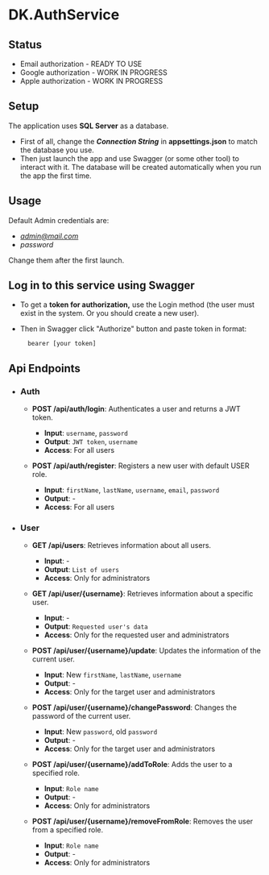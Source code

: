 # DK.AuthService

## Status
- Email authorization - READY TO USE
- Google authorization - WORK IN PROGRESS
- Apple authorization - WORK IN PROGRESS

## Setup
The application uses **SQL Server** as a database.
- First of all, change the ***Connection String*** in **appsettings.json** to match the database you use.
- Then just launch the app and use Swagger (or some other tool) to interact with it. The database will be created automatically when you run the app the first time.

## Usage
Default Admin credentials are:
- *admin@mail.com*
- *password*

Change them after the first launch.

## Log in to this service using Swagger
- To get a **token for authorization,** use the Login method (the user must exist in the system. Or you should create a new user).
- Then in Swagger click "Authorize" button and paste token in format:
    
        bearer [your token]

## Api Endpoints
- ### Auth
  - **POST /api/auth/login**: Authenticates a user and returns a JWT token.
    - **Input**: `username`, `password`
    - **Output**: `JWT token`, `username`
    - **Access**: For all users

  - **POST /api/auth/register**: Registers a new user with default USER role.
    - **Input**: `firstName`, `lastName`, `username`, `email`, `password`
    - **Output**: -
    - **Access**: For all users

- ### User
  - **GET /api/users**: Retrieves information about all users.
    - **Input**: -
    - **Output**: `List of users`
    - **Access**: Only for administrators

  - **GET /api/user/{username}**: Retrieves information about a specific user.
    - **Input**: -
    - **Output**: `Requested user's data`
    - **Access**: Only for the requested user and administrators

  - **POST /api/user/{username}/update**: Updates the information of the current user.
    - **Input**: New `firstName`, `lastName`, `username`
    - **Output**: -
    - **Access**: Only for the target user and administrators

  - **POST /api/user/{username}/changePassword**: Changes the password of the current user.
    - **Input**: New `password`, old `password`
    - **Output**: -
    - **Access**: Only for the target user and administrators

  - **POST /api/user/{username}/addToRole**: Adds the user to a specified role.
    - **Input**: `Role name`
    - **Output**: -
    - **Access**: Only for administrators

  - **POST /api/user/{username}/removeFromRole**: Removes the user from a specified role.
    - **Input**: `Role name`
    - **Output**: -
    - **Access**: Only for administrators
